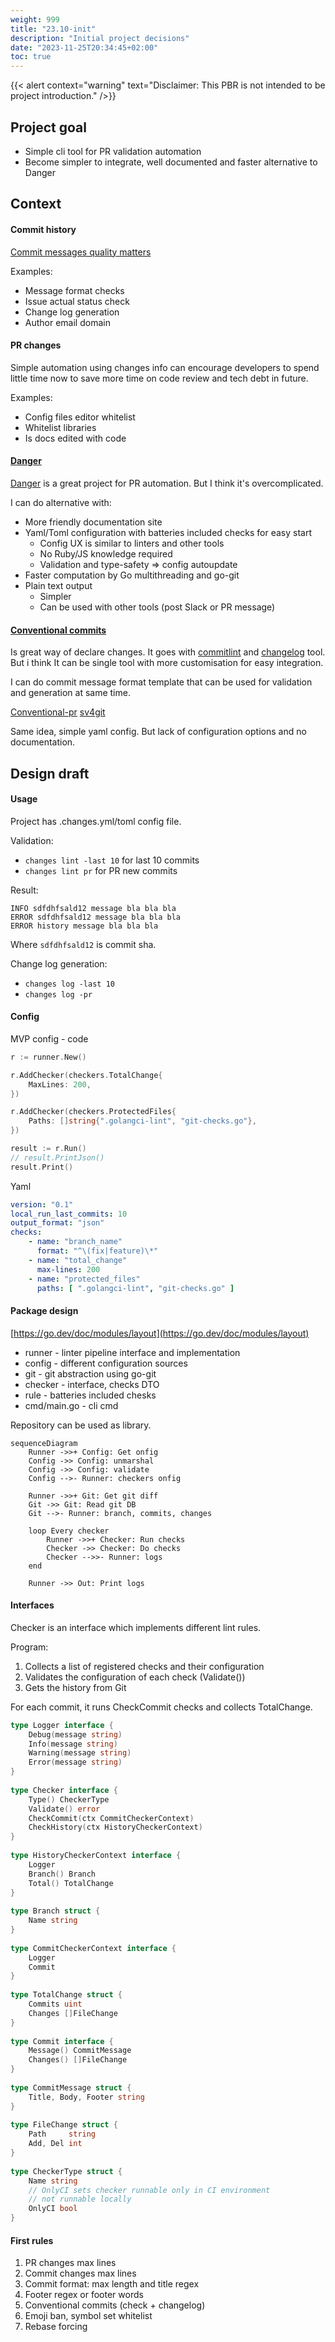```yaml
---
weight: 999
title: "23.10-init"
description: "Initial project decisions"
date: "2023-11-25T20:34:45+02:00"
toc: true
---
```


{{< alert context="warning" text="Disclaimer: This PBR is not intended to be project introduction." />}}

## Project goal

- Simple cli tool for PR validation automation
- Become simpler to integrate, well documented and faster alternative to Danger

## Context

#### Commit history

[Commit messages quality matters](https://cbea.ms/git-commit/)

Examples:
- Message format checks
- Issue actual status check
- Change log generation
- Author email domain
#### PR changes

Simple automation using changes info can encourage developers to spend little time now to save more time on code review and tech debt in future.

Examples:
- Config files editor whitelist
- Whitelist libraries
- Is docs edited with code

#### [Danger](https://danger.systems/js/)

[Danger](https://danger.systems/js/) is a great project for PR automation. But I think it's overcomplicated.

I can do alternative with:
- More friendly documentation site
- Yaml/Toml configuration with batteries included checks for easy start
    - Config UX is similar to linters and other tools
    - No Ruby/JS knowledge required
    - Validation and type-safety => config autoupdate
- Faster computation by Go multithreading and go-git
- Plain text output
    - Simpler
    - Can be used with other tools (post Slack or PR message)

#### [Conventional commits](https://www.conventionalcommits.org/en/v1.0.0/)

Is great way of declare changes. It goes with [commitlint](https://github.com/conventional-changelog/commitlint) and [changelog](https://github.com/conventional-changelog/conventional-changelog) tool. But i think It can be single tool with more customisation for easy integration.

I can do commit message format template that can be used for validation and generation at same time.

[Conventional-pr](https://github.com/Namchee/conventional-pr) [sv4git](https://github.com/bvieira/sv4git)

Same idea, simple yaml config. But lack of configuration options and no documentation.

## Design draft

#### Usage

Project has .changes.yml/toml config file.

Validation:
-  `changes lint -last 10` for last 10 commits
-  `changes lint pr` for PR new commits

Result:
```
INFO sdfdhfsald12 message bla bla bla
ERROR sdfdhfsald12 message bla bla bla
ERROR history message bla bla bla
```  

Where `sdfdhfsald12` is commit sha.

Change log generation:
- `changes log -last 10`
- `changes log -pr`
#### Config

MVP config - code

```go
r := runner.New()

r.AddChecker(checkers.TotalChange{
    MaxLines: 200,
})

r.AddChecker(checkers.ProtectedFiles{
    Paths: []string{".golangci-lint", "git-checks.go"},
})

result := r.Run()
// result.PrintJson()
result.Print()
```

Yaml

```yaml
version: "0.1"
local_run_last_commits: 10
output_format: "json"
checks:
    - name: "branch_name"
      format: "^\(fix|feature)\*"
    - name: "total_change"
      max-lines: 200
    - name: "protected_files"
      paths: [ ".golangci-lint", "git-checks.go" ]
```

#### Package design

[https://go.dev/doc/modules/layout](https://go.dev/doc/modules/layout)

- runner - linter pipeline interface and implementation
- config - different configuration sources
- git - git abstraction using go-git
- checker - interface, checks DTO
- rule - batteries included chesks
- cmd/main.go - cli cmd

Repository can be used as library.

```mermaid
sequenceDiagram
	Runner ->>+ Config: Get onfig
	Config ->> Config: unmarshal
	Config ->> Config: validate
	Config -->- Runner: checkers onfig
	  
	Runner ->>+ Git: Get git diff
	Git ->> Git: Read git DB
	Git -->- Runner: branch, commits, changes

	loop Every checker
		Runner ->>+ Checker: Run checks
		Checker ->> Checker: Do checks
		Checker -->>- Runner: logs
	end

	Runner ->> Out: Print logs
```

#### Interfaces

Checker is an interface which implements different lint rules.

Program:

1. Collects a list of registered checks and their configuration
2. Validates the configuration of each check (Validate())
3. Gets the history from Git

For each commit, it runs CheckCommit checks and collects TotalChange.

```go
type Logger interface {
    Debug(message string)
    Info(message string)
    Warning(message string)
    Error(message string)
}
  
type Checker interface {
    Type() CheckerType
    Validate() error
    CheckCommit(ctx CommitCheckerContext)
    CheckHistory(ctx HistoryCheckerContext)
}
  
type HistoryCheckerContext interface {
    Logger
    Branch() Branch
    Total() TotalChange
}
  
type Branch struct {
    Name string
}
  
type CommitCheckerContext interface {
    Logger
    Commit
}
  
type TotalChange struct {
    Commits uint
    Changes []FileChange
}
  
type Commit interface {
    Message() CommitMessage
    Changes() []FileChange
}
  
type CommitMessage struct {
    Title, Body, Footer string
}
  
type FileChange struct {
    Path     string
    Add, Del int
}
  
type CheckerType struct {
    Name string
    // OnlyCI sets checker runnable only in CI environment
    // not runnable locally
    OnlyCI bool
}
```

#### First rules

1. PR changes max lines
2. Commit changes max lines
3. Commit format: max length and title regex
4. Footer regex or footer words
5. Conventional commits (check + changelog)
6. Emoji ban, symbol set whitelist
7. Rebase forcing
